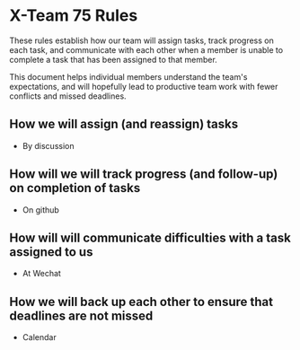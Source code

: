 # X-Team 75 Rules

These rules establish how our team will assign tasks,
track progress on each task, and communicate with each other 
when a member is unable to complete a task that has been assigned to that member.

This document helps individual members understand the team's expectations,
and will hopefully lead to productive team work with fewer conflicts
and missed deadlines.

## How we will assign (and reassign) tasks
  * By discussion


## How will we will track progress (and follow-up) on completion of tasks
  * On github


## How will will communicate difficulties with a task assigned to us
  * At Wechat



## How we will back up each other to ensure that deadlines are not missed
  * Calendar 




